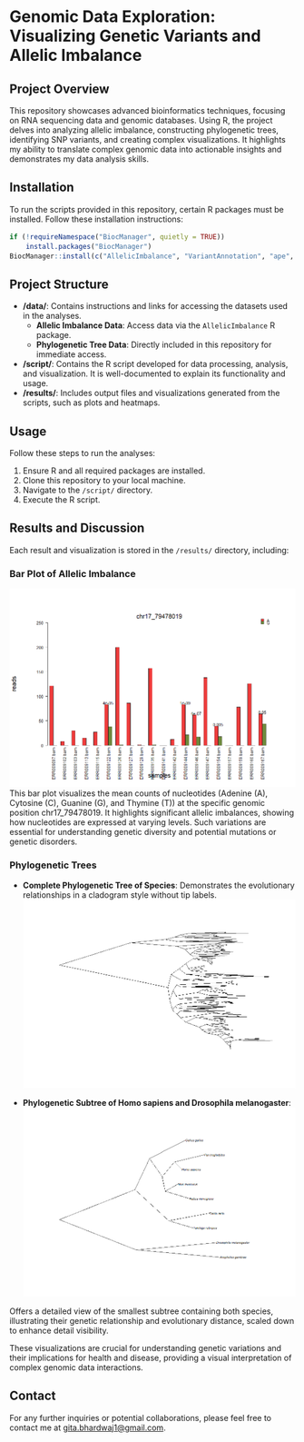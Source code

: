 # Genomic Data Exploration: Visualizing Genetic Variants and Allelic Imbalance

## Project Overview
This repository showcases advanced bioinformatics techniques, focusing on RNA sequencing data and genomic databases. Using R, the project delves into analyzing allelic imbalance, constructing phylogenetic trees, identifying SNP variants, and creating complex visualizations. It highlights my ability to translate complex genomic data into actionable insights and demonstrates my data analysis skills.

## Installation
To run the scripts provided in this repository, certain R packages must be installed. Follow these installation instructions:

```R
if (!requireNamespace("BiocManager", quietly = TRUE))
    install.packages("BiocManager")
BiocManager::install(c("AllelicImbalance", "VariantAnnotation", "ape", "ComplexHeatmap"))
```

## Project Structure
- **/data/**: Contains instructions and links for accessing the datasets used in the analyses.
  - **Allelic Imbalance Data**: Access data via the `AllelicImbalance` R package.
  - **Phylogenetic Tree Data**: Directly included in this repository for immediate access.
- **/script/**: Contains the R script developed for data processing, analysis, and visualization. It is well-documented to explain its functionality and usage.
- **/results/**: Includes output files and visualizations generated from the scripts, such as plots and heatmaps.

## Usage
Follow these steps to run the analyses:
1. Ensure R and all required packages are installed.
2. Clone this repository to your local machine.
3. Navigate to the `/script/` directory.
4. Execute the R script.

## Results and Discussion
Each result and visualization is stored in the `/results/` directory, including:

### Bar Plot of Allelic Imbalance
![Bar Plot of Allelic Imbalance](results/Bar%20Plot%20of%20Allelic%20Imbalance.png)
This bar plot visualizes the mean counts of nucleotides (Adenine (A), Cytosine (C), Guanine (G), and Thymine (T)) at the specific genomic position chr17_79478019. It highlights significant allelic imbalances, showing how nucleotides are expressed at varying levels. Such variations are essential for understanding genetic diversity and potential mutations or genetic disorders.

### Phylogenetic Trees
- **Complete Phylogenetic Tree of Species**: Demonstrates the evolutionary relationships in a cladogram style without tip labels.
![Complete Phylogenetic Tree of Species](results/Complete%20Phylogenetic%20Tree%20of%20Species.png)

- **Phylogenetic Subtree of Homo sapiens and Drosophila melanogaster**:
![Phylogenetic Subtree of Homo sapiens and Drosophila melanogaster](results/Phylogenetic%20Subtree%20of%20Homo%20sapiens%20and%20Drosophila%20melanogaster.png)

 Offers a detailed view of the smallest subtree containing both species, illustrating their genetic relationship and evolutionary distance, scaled down to enhance detail visibility.

These visualizations are crucial for understanding genetic variations and their implications for health and disease, providing a visual interpretation of complex genomic data interactions.

## Contact
For any further inquiries or potential collaborations, please feel free to contact me at [gita.bhardwaj1@gmail.com](mailto:gita.bhardwaj1@gmail.com).
```
